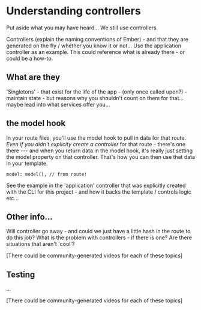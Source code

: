 
# Understanding controllers

Put aside what you may have heard... We still use controllers.

Controllers (explain the naming conventions of Ember) - and that they are generated on the fly / whether you know it or not... Use the application controller as an example. This could reference what is already there - or could be a how-to.


## What are they

'Singletons' - that exist for the life of the app - (only once called upon?) - maintain state - but reasons why you shouldn't count on them for that... maybe lead into what services offer you...


## the model hook

In your route files, you'll use the model hook to pull in data for that route. _Even if you didn't explicity create a controller_ for that route - there's one there --- and when you return data in the model hook, it's really just setting the model property on that controller. That's how you can then use that data in your template.

```
model: model(), // from route!
```
See the example in the 'application' controller that was explicitly created with the CLI for this project - and how it backs the template / controls logic etc...


## Other info...

Will controller go away - and could we just have a little hash in the route to do this job? What is the problem with controllers - if there is one? Are there situations that aren't 'cool'?

[There could be community-generated videos for each of these topics]


## Testing

...


[There could be community-generated videos for each of these topics]
